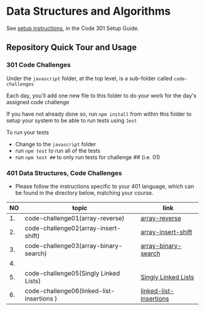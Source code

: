 # Data Structures and Algorithms

See [setup instructions](https://codefellows.github.io/setup-guide/code-301/3-code-challenges), in the Code 301 Setup Guide.

## Repository Quick Tour and Usage

### 301 Code Challenges

Under the `javascript` folder, at the top level, is a sub-folder called `code-challenges`

Each day, you'll add one new file to this folder to do your work for the day's assigned code challenge

If you have not already done so, run `npm install` from within this folder to setup your system to be able to run tests using `Jest`

To run your tests

- Change to the `javascript` folder
- run `npm test` to run all of the tests
- run `npm test ##` to only run tests for challenge ## (i.e. 01)

### 401 Data Structures, Code Challenges

- Please follow the instructions specific to your 401 language, which can be 
found in the directory below, matching your course.


|  NO  |topic            |  link             |
|  -  | - | - |
| 1.  | code-challenge01(array-reverse) | [array-reverse](https://github.com/marwanrawshedh/data-structures-and-algorithms/blob/main/javascript-401/code-challenge01/README.md) |
| 2.  | code-challenge02(array-insert-shift) |  [array-insert-shift](https://github.com/marwanrawshedh/data-structures-and-algorithms/blob/main/javascript-401/code-challenge02/README.md) |
| 3.  | code-challenge03(array-binary-search)  | [array-binary-search](https://github.com/marwanrawshedh/data-structures-and-algorithms/blob/main/javascript-401/code-challenge03/README.md)  |
| 4.  |   |   |
| 5.  |  code-challenge05(Singly Linked Lists) | [Singly Linked Lists](https://github.com/marwanrawshedh/data-structures-and-algorithms/blob/main/javascript-401/code-challenge05/README.md)  |
| 6.  | code-challenge06(linked-list-insertions ) | [linked-list-insertions](https://github.com/marwanrawshedh/data-structures-and-algorithms/blob/main/javascript-401/code-challenge06/README.md)   |